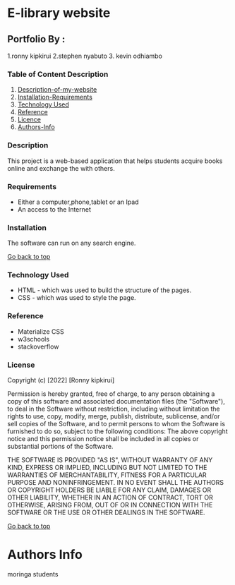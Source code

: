 # E-library website
## Portfolio By :
1.ronny kipkirui
2.stephen nyabuto 
3. kevin odhiambo
### Table of Content Description

1. [Description-of-my-website](#More-details-about-the-project)
2. [Installation-Requirements]()
3. [Technology Used](#Explains-the-tools-used)
4. [Reference]()
5. [Licence]()
6. [Authors-Info]()

### Description

This project is a web-based application that helps students acquire books online and exchange the with others.


### Requirements

* Either a computer,phone,tablet or an Ipad
* An access to the Internet

### Installation

The software can run on any search engine.

[Go back to top](go-back-to-top)

### Technology Used

* HTML - which was used to build the structure of the pages.
* CSS - which was used to style the page.

### Reference

* Materialize CSS
* w3schools
* stackoverflow

### License

Copyright (c) [2022] [Ronny kipkirui]

Permission is hereby granted, free of charge, to any person obtaining a copy of this software and associated documentation files (the "Software"), to deal in the Software without restriction, including without limitation the rights to use, copy, modify, merge, publish, distribute, sublicense, and/or sell copies of the Software, and to permit persons to whom the Software is furnished to do so, subject to the following conditions:
The above copyright notice and this permission notice shall be included in all copies or substantial portions of the Software.

THE SOFTWARE IS PROVIDED "AS IS", WITHOUT WARRANTY OF ANY KIND, EXPRESS OR IMPLIED, INCLUDING BUT NOT LIMITED TO THE WARRANTIES OF MERCHANTABILITY, FITNESS FOR A PARTICULAR PURPOSE AND NONINFRINGEMENT. IN NO EVENT SHALL THE AUTHORS OR COPYRIGHT HOLDERS BE LIABLE FOR ANY CLAIM, DAMAGES OR OTHER LIABILITY, WHETHER IN AN ACTION OF CONTRACT, TORT OR OTHERWISE, ARISING FROM, OUT OF OR IN CONNECTION WITH THE SOFTWARE OR THE USE OR OTHER DEALINGS IN THE SOFTWARE.

[Go back to top](Go-Back-to-top)

# Authors Info

moringa students